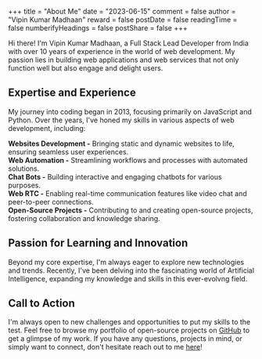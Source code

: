 +++
title = "About Me"
date = "2023-06-15"
comment = false
author = "Vipin Kumar Madhaan"
reward = false
postDate = false
readingTime = false
numberifyHeadings = false
postShare = false
+++

Hi there! I'm Vipin Kumar Madhaan, a Full Stack Lead Developer from India with over 10 years of experience in the world of web development. My passion lies in building web applications and web services that not only function well but also engage and delight users.

## Expertise and Experience

My journey into coding began in 2013, focusing primarily on JavaScript and Python. Over the years, I've honed my skills in various aspects of web development, including:

**Websites Development -** Bringing static and dynamic websites to life, ensuring seamless user experiences.</br>
**Web Automation -** Streamlining workflows and processes with automated solutions.</br>
**Chat Bots -** Building interactive and engaging chatbots for various purposes.</br>
**Web RTC -** Enabling real-time communication features like video chat and peer-to-peer connections.</br>
**Open-Source Projects -** Contributing to and creating open-source projects, fostering collaboration and knowledge sharing.</br>

## Passion for Learning and Innovation

Beyond my core expertise, I'm always eager to explore new technologies and trends. Recently, I've been delving into the fascinating world of Artificial Intelligence, expanding my knowledge and skills in this ever-evolvng field.

## Call to Action

I'm always open to new challenges and opportunities to put my skills to the test. Feel free to browse my portfolio of open-source projects on [GitHub](https://github.com/VipinMadhaan) to get a glimpse of my work. If you have any questions, projects in mind, or simply want to connect, don't hesitate reach out to me [here](/contact)!